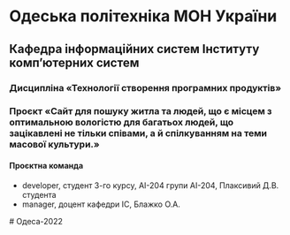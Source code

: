 # Одеська політехніка МОН України
## Кафедра інформаційних систем Інституту комп’ютерних систем
### Дисципліна «Технології створення програмних продуктів»
### Проєкт «Сайт для пошуку житла та людей, що є місцем з оптимальною вологістю для багатьох людей, що зацікавлені не тільки співами, а й спілкуванням на теми масової культури.» 
#### Проєктна команда
<ul>
<li>developer, студент 3-го курсу, АІ-204 групи АІ-204, Плаксивий Д.В. студента
<li> manager, доцент кафедри ІС, Блажко О.А.
</ul>
# Одеса-2022

